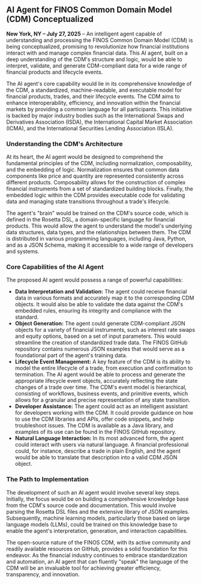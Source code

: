 ## AI Agent for FINOS Common Domain Model (CDM) Conceptualized

**New York, NY – July 27, 2025** – An intelligent agent capable of understanding and processing the FINOS Common Domain Model (CDM) is being conceptualized, promising to revolutionize how financial institutions interact with and manage complex financial data. This AI agent, built on a deep understanding of the CDM's structure and logic, would be able to interpret, validate, and generate CDM-compliant data for a wide range of financial products and lifecycle events.

The AI agent's core capability would lie in its comprehensive knowledge of the CDM, a standardized, machine-readable, and executable model for financial products, trades, and their lifecycle events. The CDM aims to enhance interoperability, efficiency, and innovation within the financial markets by providing a common language for all participants. This initiative is backed by major industry bodies such as the International Swaps and Derivatives Association (ISDA), the International Capital Market Association (ICMA), and the International Securities Lending Association (ISLA).

### Understanding the CDM's Architecture

At its heart, the AI agent would be designed to comprehend the fundamental principles of the CDM, including normalization, composability, and the embedding of logic. Normalization ensures that common data components like price and quantity are represented consistently across different products. Composability allows for the construction of complex financial instruments from a set of standardized building blocks. Finally, the embedded logic within the CDM provides executable code for validating data and managing state transitions throughout a trade's lifecycle.

The agent's "brain" would be trained on the CDM's source code, which is defined in the Rosetta DSL, a domain-specific language for financial products. This would allow the agent to understand the model's underlying data structures, data types, and the relationships between them. The CDM is distributed in various programming languages, including Java, Python, and as a JSON Schema, making it accessible to a wide range of developers and systems.

### Core Capabilities of the AI Agent

The proposed AI agent would possess a range of powerful capabilities:

*   **Data Interpretation and Validation:** The agent could receive financial data in various formats and accurately map it to the corresponding CDM objects. It would also be able to validate the data against the CDM's embedded rules, ensuring its integrity and compliance with the standard.
*   **Object Generation:** The agent could generate CDM-compliant JSON objects for a variety of financial instruments, such as interest rate swaps and equity options, based on a set of input parameters. This would streamline the creation of standardized trade data. The FINOS GitHub repository contains numerous JSON examples that would serve as a foundational part of the agent's training data.
*   **Lifecycle Event Management:** A key feature of the CDM is its ability to model the entire lifecycle of a trade, from execution and confirmation to termination. The AI agent would be able to process and generate the appropriate lifecycle event objects, accurately reflecting the state changes of a trade over time. The CDM's event model is hierarchical, consisting of workflows, business events, and primitive events, which allows for a granular and precise representation of any state transition.
*   **Developer Assistance:** The agent could act as an intelligent assistant for developers working with the CDM. It could provide guidance on how to use the CDM libraries and APIs, offer code snippets, and help troubleshoot issues. The CDM is available as a Java library, and examples of its use can be found in the FINOS GitHub repository.
*   **Natural Language Interaction:** In its most advanced form, the agent could interact with users via natural language. A financial professional could, for instance, describe a trade in plain English, and the agent would be able to translate that description into a valid CDM JSON object.

### The Path to Implementation

The development of such an AI agent would involve several key steps. Initially, the focus would be on building a comprehensive knowledge base from the CDM's source code and documentation. This would involve parsing the Rosetta DSL files and the extensive library of JSON examples. Subsequently, machine learning models, particularly those based on large language models (LLMs), could be trained on this knowledge base to enable the agent's interpretation, generation, and interaction capabilities.

The open-source nature of the FINOS CDM, with its active community and readily available resources on GitHub, provides a solid foundation for this endeavor. As the financial industry continues to embrace standardization and automation, an AI agent that can fluently "speak" the language of the CDM will be an invaluable tool for achieving greater efficiency, transparency, and innovation.
